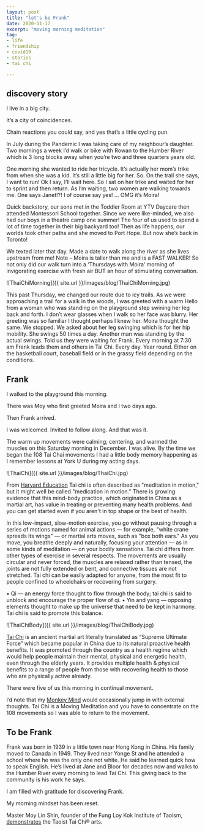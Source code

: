 ```yaml
---
layout: post
title: "let's be Frank"
date: 2020-11-17
excerpt: "moving morning meditation"
tag:
- life
- friendship
- covid19
- stories
- tai chi

---
```

## discovery story

I live in a big city. 

It’s a city of coincidences.

Chain reactions you could say, and yes that’s a little cycling pun.

In July during the Pandemic I was taking care of my neighbour’s daughter. Two mornings a week I’d walk or bike with Rowan to the Humber River which is 3 long blocks away when you’re two and three quarters years old.

One morning she wanted to ride her tricycle. It’s actually her mom’s trike from when she was a kid. It’s still a little big for her. So. On the trail she says, I want to run! Ok I say, I’ll wait here. So I sat on her trike and waited for her to sprint and then return. As I’m waiting, two women are walking towards me. One says Janet!?!  I of course say yes! … OMG it’s Moira!

Quick backstory, our sons met in the Toddler Room at YTV Daycare then attended Montessori School together. Since we were like-minded, we also had our boys in a theatre camp one summer! The four of us used to spend a lot of time together in their big backyard too! Then as life happens, our worlds took other paths and she moved to Port Hope. But now she’s back in Toronto!

We texted later that day. Made a date to walk along the river as she lives upstream from me! Note – Moira is taller than me and is a FAST WALKER! So not only did our walk turn into a ‘Thursdays with Moira’ morning of invigorating exercise with fresh air BUT an hour of stimulating conversation. 

![ThaiChiMorning]({{ site.url }}/images/blog/ThaiChiMorning.jpg)

This past Thursday, we changed our route due to icy trails. As we were approaching a trail for a walk in the woods, I was greeted with a warm Hello from a woman who was standing on the playground step swining her leg back and forth. I don’t wear glasses when I walk so her face was blurry. Her greeting was so familiar I thought perhaps I knew her. Moira thought the same. We stopped. We asked about her leg swinging which is for her hip mobility. She swings 50 times a day. Another man was standing by the actual swings. Told us they were waiting for Frank. Every morning at 7:30 am Frank leads them and others in Tai Chi. Every day. Year round. Either on the basketball court, baseball field or in the grassy field depending on the conditions.

## Frank

I walked to the playground this morning.

There was Moy who first greeted Moira and I two days ago.

Then Frank arrived. 

I was welcomed. Invited to follow along. And that was it.

The warm up movements were calming, centering, and warmed the muscles on this Saturday morning in December. I was alive. By the time we began the 108 Tai Chai movements I had a little body memory happening as I remember lessons at York U during my acting days.

![ThaiChi]({{ site.url }}/images/blog/ThaiChi.jpg)

From [Harvard Education](https://www.health.harvard.edu/staying-healthy/the-health-benefits-of-tai-chi) Tai chi is often described as "meditation in motion," but it might well be called "medication in motion." There is growing evidence that this mind-body practice, which originated in China as a martial art, has value in treating or preventing many health problems. And you can get started even if you aren't in top shape or the best of health.

In this low-impact, slow-motion exercise, you go without pausing through a series of motions named for animal actions — for example, "white crane spreads its wings" — or martial arts moves, such as "box both ears." As you move, you breathe deeply and naturally, focusing your attention — as in some kinds of meditation — on your bodily sensations. Tai chi differs from other types of exercise in several respects. The movements are usually circular and never forced, the muscles are relaxed rather than tensed, the joints are not fully extended or bent, and connective tissues are not stretched. Tai chi can be easily adapted for anyone, from the most fit to people confined to wheelchairs or recovering from surgery.

•	Qi — an energy force thought to flow through the body; tai chi is said to unblock and encourage the proper flow of qi.
•	Yin and yang — opposing elements thought to make up the universe that need to be kept in harmony. Tai chi is said to promote this balance.

![ThaiChiBody]({{ site.url }}/images/blog/ThaiChiBody.jpg)

[Tai Chi](https://www.taichi.ca/about-what-is-tai-chi-taiji-quan-qi-gong-push-hands-yang-chen-wu-sun-hao-mississuaga-brampton-maple-vaughan-etobicoke-toronto/) is an ancient martial art literally translated as “Supreme Ultimate Force” which became popular in China due to its natural proactive health benefits.  It was promoted through the country as a health regime which would help people maintain their mental, physical and energetic health, even through the elderly years.  It provides multiple health & physical benefits to a range of people from those with recovering health to those who are physically active already.

There were five of us this morning in continual movement.

I’d note that my [Monkey Mind](https://laughteryoga.org/vipassana-meditation-taming-monkey-mind/ ) would occasionally jump in with external thoughts.  Tai Chi is a Moving Meditation and you have to concentrate on the 108 movements so I was able to return to the movement.

## To be Frank

Frank was born in 1939 in a little town near Hong Kong in China. His family moved to Canada in 1949. They lived near Yonge St and he attended a school where he was the only one not white. He said he learned quick how to speak English. He’s lived at Jane and Bloor for decades now and walks to the Humber River every morning to lead Tai Chi. This giving back to the community is his work he says. 

I am filled with gratitude for discovering Frank. 

My morning mindset has been reset.

 <i class="fa fa-television" aria-hidden="true"></i>  Master Moy Lin Shin, founder of the Fung Loy Kok Institute of Taoism, [demonstrates]( https://youtu.be/f9BFWJsrmSY ) the Taoist Tai Chi® arts. 

